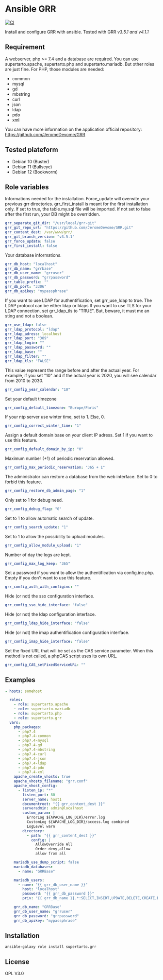 # Ansible GRR
[![CI](https://github.com/supertarto/ansible-grr/actions/workflows/ci.yml/badge.svg)](https://github.com/supertarto/ansible-grr/actions/workflows/ci.yml)

Install and configure GRR with ansible. Tested with GRR *v3.5.1 and v4.1.1*

## Requirement
A webserver, php >= 7.4 and a database are required. You can use supertarto.apache, supertarto.php and supertarto.mariadb. But other roles are just fine.
For PHP, those modules are needed:
* common
* mysql
* gd
* mbstring
* curl
* json
* ldap
* pdo
* xml

You can have more information on the application official repository:
https://github.com/JeromeDevome/GRR

## Tested plateform
* Debian 10 (Buster)
* Debian 11 (Bullseye)
* Debian 12 (Bookworm)

## Role variables

Informations needed for the installation. Force_update will overwite your previous grr directories.
grr_first_install is meant for the first installation only. If set to true, the table.my.sql file will be imported. 
If not set to false after the first run, your DB might be overridden.
```yml
grr_separate_git_dir: "/usr/local/grr-git"
grr_git_repo_url: "https://github.com/JeromeDevome/GRR.git"
grr_content_dest: /var/www/grr/
grr_git_branch_version: "v3.5.1"
grr_force_update: false
grr_first_install: false
```
Your database informations.
```yml
grr_db_host: "localhost"
grr_db_name: "grrbase"
grr_db_user_name: "grruser"
grr_db_password: "grrpassword"
grr_table_prefix: ""
grr_db_port: "3306"
grr_db_apikey: "mypassphrase"
```
If you want to use LDAP for authentification, set grr_use_ldap to true.
The LDAP protocol can be either ldap or ldaps
If you want to use TLS for your LDAP connection, set grr_ldap_tls to "TRUE". But, beware, it must me an sting and not a boolean.
```yml
grr_use_ldap: false
grr_ldap_protocol: "ldap"
grr_ldap_adress: localhost
grr_ldap_port: "389"
grr_ldap_login: ""
grr_ldap_password: ""
grr_ldap_base: ""
grr_ldap_filter: ""
grr_ldap_tls: "FALSE"
```
This value represent the range before and after the actual year. For example, if you set "10" and if the actual year is 2020, you will see calendar from 2010 to 2030.
```yml
grr_config_year_calendar: "10"
```
Set your default timezone
```yml
grr_config_default_timezone: "Europe/Paris"
```
If your ntp server use winter time, set to 1. Else, 0.
```yml
grr_config_correct_winter_time: "1"
```
Assign a default domain base on your client IP adress. Set 1 if you want to use this feature.
```yml
grr_config_default_domain_by_ip: "0"
```
Maximum number (+1) of periodic reservation allowed.
```yml
grr_config_max_periodic_reservation: "365 + 1"
```
The administrator can restore a database from the web interface. Set to 0 to forbid this feature.
```yml
grr_config_restore_db_admin_page: "1"
```
Only set to 1 for debug need.
```yml
grr_config_debug_flag: "0"
```
Set to 1 to allow automatic search of update.
```yml
grr_config_search_update: "1"
```
Set to 1 to allow the possibility to upload modules.
```yml
grr_config_allow_module_upload: "1"
```
Number of day the logs are kept.
```yml
grr_config_max_log_keep: "365"
```
Set a password if you want to allow the authentification via config.inc.php. Empty if you don't want to use this feature.
```yml
grr_config_auth_with_configinc: ""
```
Hide (or not) the sso configuration interface.
```yml
grr_config_sso_hide_interface: "false"
```
Hide (or not) the ldap configuration interface.
```yml
grr_config_ldap_hide_interface: "false"
```
Hide (or not) the imap authentification configuration interface.
```yml
grr_config_imap_hide_interface: "false"
```
Set the fixed URL that will be set as the CAS service parameter. When this method is not called, a phpCAS script uses its own URL.
```yml
grr_config_CAS_setFixedServiceURL: ""
```

## Examples
```yml
- hosts: somehost

  roles:
    - role: supertarto.apache
    - role: supertarto.mariadb
    - role: supertarto.php
    - role: supertarto.grr
  vars:
    php_packages:
      - php7.4
      - php7.4-common
      - php7.4-mysql
      - php7.4-gd
      - php7.4-mbstring
      - php7.4-curl
      - php7.4-json
      - php7.4-ldap
      - php7.4-pdo
      - php7.4-xml
    apache_create_vhosts: true
    apache_vhosts_filename: "grr.conf"
    apache_vhost_config:
      - listen_ip: "*"
        listen_port: 80
        server_name: host1
        documentroot: "{{ grr_content_dest }}"
        serveradmin: admin@localhost
        custom_param: |
          ErrorLog ${APACHE_LOG_DIR}/error.log
          CustomLog ${APACHE_LOG_DIR}/access.log combined
          LogLevel warn
        directory:
          - path: "{{ grr_content_dest }}"
            config: |
              AllowOverride All
              Order deny,allow
              allow from all

    mariadb_use_dump_script: false
    mariadb_databases:
      - name: "GRRBase"

    mariadb_users:
      - name: "{{ grr_db_user_name }}"
        host: "localhost"
        password: "{{ grr_db_password }}"
        priv: "{{ grr_db_name }}.*:SELECT,INSERT,UPDATE,DELETE,CREATE,DROP,ALTER,CREATE TEMPORARY TABLES,LOCK TABLES"

    grr_db_name: "GRRBase"
    grr_db_user_name: "grruser"
    grr_db_password: "grrpassword"
    grr_db_apikey: "mypassphrase"
```

## Installation
```
ansible-galaxy role install supertarto.grr
```

## License
GPL V3.0
